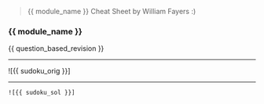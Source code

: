 > {{ module_name }} Cheat Sheet by William Fayers :)

### {{ module_name }}

{{ question_based_revision }}

___

![{{ sudoku_orig }}]

___

```spoiler-block
![{{ sudoku_sol }}]
```